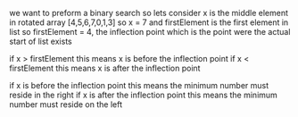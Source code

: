 we want to preform a binary search so lets consider x is the middle element in rotated array [4,5,6,7,0,1,3] so x = 7 and firstElement is the first element in list so firstElement = 4, the inflection point which is the point were the actual start of list exists

if x > firstElement this means x is before the inflection point
if x < firstElement this means x is after the inflection point

if x is before the inflection point this means the minimum number must reside in the right
if x is after the inflection point this means the minimum number must reside on the left
